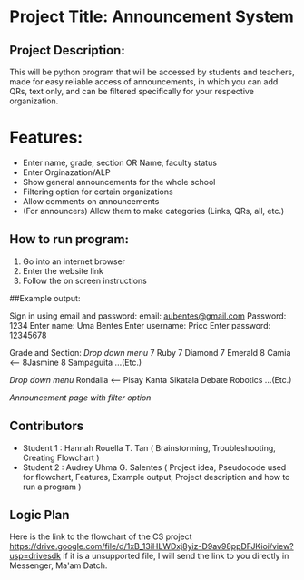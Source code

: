 # Project Title: Announcement System

## Project Description:
This will be python program that will be accessed by students and teachers, made for easy reliable access of announcements, in which you can add QRs, text only, and can be filtered specifically for your respective organization.

# Features:
- Enter name, grade, section OR Name, faculty status
- Enter Orginazation/ALP
- Show general announcements for the whole school
- Filtering option for certain organizations
- Allow comments on announcements
- (For announcers) Allow them to make categories (Links, QRs, all, etc.)

## How to run program:
1. Go into an internet browser
2. Enter the website link
3. Follow the on screen instructions 

##Example output:

Sign in using email and password: email: aubentes@gmail.com
Password: 1234
Enter name: Uma Bentes
Enter username: Pricc
Enter password: 12345678

Grade and Section:
*Drop down menu*
7 Ruby
7 Diamond
7 Emerald
8 Camia <--
8Jasmine
8 Sampaguita
...(Etc.)

*Drop down menu*
Rondalla <--
Pisay Kanta
Sikatala
Debate
Robotics 
...(Etc.)

*Announcement page with filter option*

## Contributors
- Student 1 : Hannah Rouella T. Tan ( Brainstorming, Troubleshooting, Creating Flowchart )
- Student 2 : Audrey Uhma  G. Salentes ( Project idea, Pseudocode used for flowchart, Features, Example output, Project description and how to run a program )

## Logic Plan
Here is the link to the flowchart of the CS project https://drive.google.com/file/d/1xB_13iHLWDxj8yiz-D9av98ppDFJKioi/view?usp=drivesdk if it is a unsupported file, I will send the link to you directly in Messenger, Ma'am Datch.

